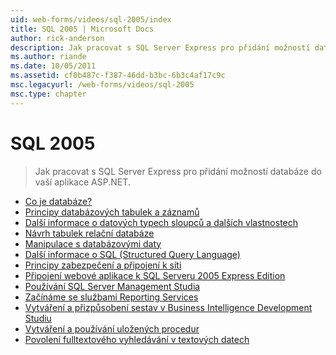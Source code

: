 ```yaml
---
uid: web-forms/videos/sql-2005/index
title: SQL 2005 | Microsoft Docs
author: rick-anderson
description: Jak pracovat s SQL Server Express pro přidání možností databáze do vaší aplikace ASP.NET.
ms.author: riande
ms.date: 10/05/2011
ms.assetid: cf0b487c-f387-46dd-b3bc-6b3c4af17c9c
msc.legacyurl: /web-forms/videos/sql-2005
msc.type: chapter
---
```

<a name="sql-2005"></a>SQL 2005
====================
> Jak pracovat s SQL Server Express pro přidání možností databáze do vaší aplikace ASP.NET.


- [Co je databáze?](what-is-a-database.md)
- [Principy databázových tabulek a záznamů](understanding-database-tables-and-records.md)
- [Další informace o datových typech sloupců a dalších vlastnostech](more-about-column-data-types-and-other-properties.md)
- [Návrh tabulek relační databáze](designing-relational-database-tables.md)
- [Manipulace s databázovými daty](manipulating-database-data.md)
- [Další informace o SQL (Structured Query Language)](more-structured-query-language.md)
- [Principy zabezpečení a připojení k síti](understanding-security-and-network-connectivity.md)
- [Připojení webové aplikace k SQL Serveru 2005 Express Edition](connecting-your-web-application-to-sql-server-2005-express-edition.md)
- [Používání SQL Server Management Studia](using-sql-server-management-studio.md)
- [Začínáme se službami Reporting Services](getting-started-with-reporting-services.md)
- [Vytváření a přizpůsobení sestav v Business Intelligence Development Studiu](building-and-customizing-reports-in-business-intelligence-development-studio.md)
- [Vytváření a používání uložených procedur](creating-and-using-stored-procedures.md)
- [Povolení fulltextového vyhledávání v textových datech](enabling-full-text-search-in-your-text-data.md)
